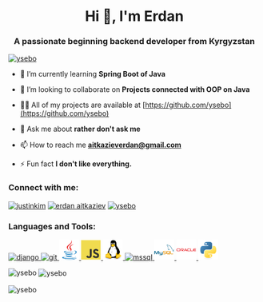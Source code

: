 <h1 align="center">Hi 👋, I'm Erdan</h1>
<h3 align="center">A passionate beginning backend developer from Kyrgyzstan</h3>

<p align="left"> <a href="https://github.com/ryo-ma/github-profile-trophy"><img src="https://github-profile-trophy.vercel.app/?username=ysebo" alt="ysebo" /></a> </p>

- 🌱 I’m currently learning **Spring Boot of Java**

- 👯 I’m looking to collaborate on **Projects connected with OOP on Java**

- 👨‍💻 All of my projects are available at [https://github.com/ysebo](https://github.com/ysebo)

- 💬 Ask me about **rather don't ask me**

- 📫 How to reach me **aitkazieverdan@gmail.com**

- ⚡ Fun fact **I don't like everything.**

<h3 align="left">Connect with me:</h3>
<p align="left">
<a href="https://dev.to/justinkim" target="blank"><img align="center" src="https://raw.githubusercontent.com/rahuldkjain/github-profile-readme-generator/master/src/images/icons/Social/devto.svg" alt="justinkim" height="30" width="40" /></a>
<a href="https://linkedin.com/in/erdanyseboaitkaziev" target="blank"><img align="center" src="https://raw.githubusercontent.com/rahuldkjain/github-profile-readme-generator/master/src/images/icons/Social/linked-in-alt.svg" alt="erdan aitkaziev" height="30" width="40" /></a>
<a href="https://www.leetcode.com/
asangulovtimur6" target="blank"><img align="center" src="https://raw.githubusercontent.com/rahuldkjain/github-profile-readme-generator/master/src/images/icons/Social/leet-code.svg" alt="ysebo" height="30" width="40" /></a>
</p>

<h3 align="left">Languages and Tools:</h3>
<p align="left"> <a href="https://www.djangoproject.com/" target="_blank" rel="noreferrer"> <img src="https://cdn.worldvectorlogo.com/logos/django.svg" alt="django" width="40" height="40"/> </a> <a href="https://git-scm.com/" target="_blank" rel="noreferrer"> <img src="https://www.vectorlogo.zone/logos/git-scm/git-scm-icon.svg" alt="git" width="40" height="40"/> </a> <a href="https://www.java.com" target="_blank" rel="noreferrer"> <img src="https://raw.githubusercontent.com/devicons/devicon/master/icons/java/java-original.svg" alt="java" width="40" height="40"/> </a> <a href="https://developer.mozilla.org/en-US/docs/Web/JavaScript" target="_blank" rel="noreferrer"> <img src="https://raw.githubusercontent.com/devicons/devicon/master/icons/javascript/javascript-original.svg" alt="javascript" width="40" height="40"/> </a> <a href="https://www.linux.org/" target="_blank" rel="noreferrer"> <img src="https://raw.githubusercontent.com/devicons/devicon/master/icons/linux/linux-original.svg" alt="linux" width="40" height="40"/> </a> <a href="https://www.microsoft.com/en-us/sql-server" target="_blank" rel="noreferrer"> <img src="https://www.svgrepo.com/show/303229/microsoft-sql-server-logo.svg" alt="mssql" width="40" height="40"/> </a> <a href="https://www.mysql.com/" target="_blank" rel="noreferrer"> <img src="https://raw.githubusercontent.com/devicons/devicon/master/icons/mysql/mysql-original-wordmark.svg" alt="mysql" width="40" height="40"/> </a> <a href="https://www.oracle.com/" target="_blank" rel="noreferrer"> <img src="https://raw.githubusercontent.com/devicons/devicon/master/icons/oracle/oracle-original.svg" alt="oracle" width="40" height="40"/> </a> <a href="https://www.python.org" target="_blank" rel="noreferrer"> <img src="https://raw.githubusercontent.com/devicons/devicon/master/icons/python/python-original.svg" alt="python" width="40" height="40"/> </a> </p>

<p><img align="left" src="https://github-readme-stats.vercel.app/api/top-langs?username=ysebo&show_icons=true&locale=en&layout=compact" alt="ysebo" /></p>

<p>&nbsp;<img align="center" src="https://github-readme-stats.vercel.app/api?username=ysebo&show_icons=true&locale=en" alt="ysebo" /></p>

<p><img align="center" src="https://github-readme-streak-stats.herokuapp.com/?user=ysebo&" alt="ysebo" /></p>
